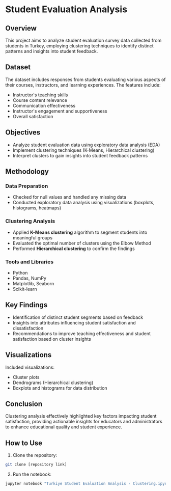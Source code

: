 # Student Evaluation Analysis

## Overview

This project aims to analyze student evaluation survey data collected from students in Turkey, employing clustering techniques to identify distinct patterns and insights into student feedback.

## Dataset

The dataset includes responses from students evaluating various aspects of their courses, instructors, and learning experiences. The features include:

- Instructor's teaching skills
- Course content relevance
- Communication effectiveness
- Instructor's engagement and supportiveness
- Overall satisfaction

## Objectives

- Analyze student evaluation data using exploratory data analysis (EDA)
- Implement clustering techniques (K-Means, Hierarchical clustering)
- Interpret clusters to gain insights into student feedback patterns

## Methodology

### Data Preparation

- Checked for null values and handled any missing data
- Conducted exploratory data analysis using visualizations (boxplots, histograms, heatmaps)

### Clustering Analysis

- Applied **K-Means clustering** algorithm to segment students into meaningful groups
- Evaluated the optimal number of clusters using the Elbow Method
- Performed **Hierarchical clustering** to confirm the findings

### Tools and Libraries

- Python
- Pandas, NumPy
- Matplotlib, Seaborn
- Scikit-learn

## Key Findings

- Identification of distinct student segments based on feedback
- Insights into attributes influencing student satisfaction and dissatisfaction
- Recommendations to improve teaching effectiveness and student satisfaction based on cluster insights

## Visualizations

Included visualizations:

- Cluster plots
- Dendrograms (Hierarchical clustering)
- Boxplots and histograms for data distribution

## Conclusion

Clustering analysis effectively highlighted key factors impacting student satisfaction, providing actionable insights for educators and administrators to enhance educational quality and student experience.

## How to Use

1. Clone the repository:

```bash
git clone [repository link]
```

2. Run the notebook:

```bash
jupyter notebook "Turkiye Student Evaluation Analysis - Clustering.ipynb"
```

